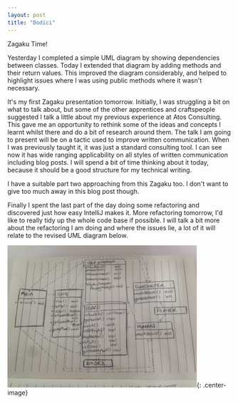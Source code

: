 ```yaml
---
layout: post
title: "Dodici"
---
```


Zagaku Time!

Yesterday I completed a simple UML diagram by showing dependencies between
classes. Today I extended that diagram by adding methods and their return
values. This improved the diagram considerably, and helped to highlight issues
where I was using public methods where it wasn't necessary. 

It's my first Zagaku presentation tomorrow. Initially, I was struggling a bit
on what to talk about, but some of the other apprentices and craftspeople
suggested I talk a little about my previous experience at Atos Consulting. This
gave me an opportunity to rethink some of the ideas and concepts I learnt
whilst there and do a bit of research around them. The talk I am going to
present will be on a tactic used to improve written communication. When I was
previously taught it, it was just a standard consulting tool. I can see now it
has wide ranging applicability on all styles of written communication including
blog posts. I will spend a bit of time thinking about it today, because it
should be a good structure for my technical writing. 

I have a suitable part two approaching from this Zagaku too. I don't want to give
too much away in this blog post though. 

Finally I spent the last part of the day doing some refactoring and discovered
just how easy IntelliJ makes it. More refactoring tomorrow, I'd like to really
tidy up the whole code base if possible. I will talk a bit more about the
refactoring I am doing and where the issues lie, a lot of it will relate to the
revised UML diagram below.

![UML Diagram with Methods](/images/uml_diagram2.jpg "UML Diagram with Methods"){:
.center-image}

